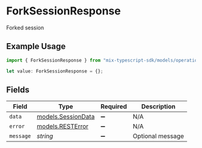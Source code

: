 # ForkSessionResponse

Forked session

## Example Usage

```typescript
import { ForkSessionResponse } from "mix-typescript-sdk/models/operations";

let value: ForkSessionResponse = {};
```

## Fields

| Field                                             | Type                                              | Required                                          | Description                                       |
| ------------------------------------------------- | ------------------------------------------------- | ------------------------------------------------- | ------------------------------------------------- |
| `data`                                            | [models.SessionData](../../models/sessiondata.md) | :heavy_minus_sign:                                | N/A                                               |
| `error`                                           | [models.RESTError](../../models/resterror.md)     | :heavy_minus_sign:                                | N/A                                               |
| `message`                                         | *string*                                          | :heavy_minus_sign:                                | Optional message                                  |